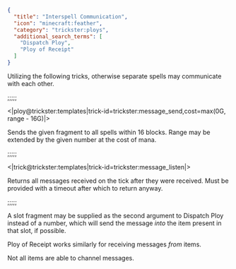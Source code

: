 ```json
{
  "title": "Interspell Communication",
  "icon": "minecraft:feather",
  "category": "trickster:ploys",
  "additional_search_terms": [
    "Dispatch Ploy",
    "Ploy of Receipt"
  ]
}
```

Utilizing the following tricks, otherwise separate spells may communicate with each other.

;;;;;

<|ploy@trickster:templates|trick-id=trickster:message_send,cost=max(0G\, range - 16G)|>

Sends the given fragment to all spells within 16 blocks. Range may be extended by the given number at the cost of mana.

;;;;;

<|trick@trickster:templates|trick-id=trickster:message_listen|>

Returns all messages received on the tick after they were received. Must be provided with a timeout after which to return anyway.

;;;;;

A slot fragment may be supplied as the second argument to Dispatch Ploy instead of a number,
which will send the message *into* the item present in that slot, if possible.


Ploy of Receipt works similarly for receiving messages *from* items.


Not all items are able to channel messages.